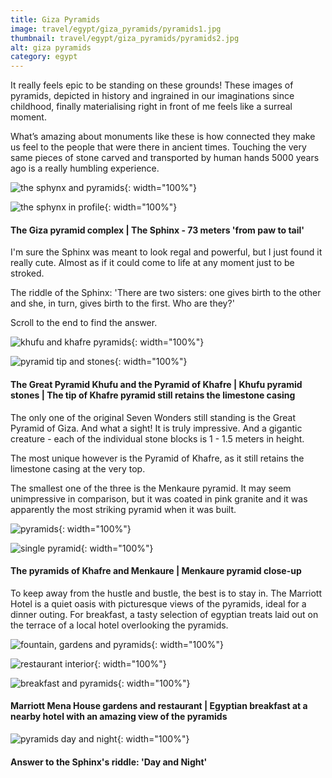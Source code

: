 ```yaml
---
title: Giza Pyramids
image: travel/egypt/giza_pyramids/pyramids1.jpg
thumbnail: travel/egypt/giza_pyramids/pyramids2.jpg
alt: giza pyramids
category: egypt
---
```


It really feels epic to be standing on these grounds! These images of pyramids, depicted in history and ingrained in our imaginations since childhood, finally materialising right in front of me feels like a surreal moment.

What’s amazing about monuments like these is how connected they make us feel to the people that were there in ancient times. Touching the very same pieces of stone carved and transported by human hands 5000 years ago is a really humbling experience.

![the sphynx and pyramids](./assets/img/travel/egypt/giza_pyramids/pyramids2.jpg){: width="100%"}

![the sphynx in profile](./assets/img/travel/egypt/giza_pyramids/pyramids3.jpg){: width="100%"}

#### The Giza pyramid complex | The Sphinx - 73 meters 'from paw to tail'

I'm sure the Sphinx was meant to look regal and powerful, but I just found it really cute. Almost as if it could come to life at any moment just to be stroked.

The riddle of the Sphinx:
'There are two sisters: one gives birth to the other and she, in turn, gives birth to the first. Who are they?'

Scroll to the end to find the answer.

![khufu and khafre pyramids](./assets/img/travel/egypt/giza_pyramids/pyramids4.jpg){: width="100%"}

![pyramid tip and stones](./assets/img/travel/egypt/giza_pyramids/pyramids5.jpg){: width="100%"}

#### The Great Pyramid Khufu and the Pyramid of Khafre | Khufu pyramid stones | The tip of Khafre pyramid still retains the limestone casing

The only one of the original Seven Wonders still standing is the Great Pyramid of Giza. And what a sight! It is truly impressive. And a gigantic creature - each of the individual stone blocks is 1 - 1.5 meters in height.

The most unique however is the Pyramid of Khafre, as it still retains the limestone casing at the very top.

The smallest one of the three is the Menkaure pyramid. It may seem unimpressive in comparison, but it was coated in pink granite and it was apparently the most striking pyramid when it was built.

![pyramids](./assets/img/travel/egypt/giza_pyramids/pyramids6.jpg){: width="100%"}

![single pyramid](./assets/img/travel/egypt/giza_pyramids/pyramids7.jpg){: width="100%"}

#### The pyramids of Khafre and Menkaure | Menkaure pyramid close-up

To keep away from the hustle and bustle, the best is to stay in. The Marriott Hotel is a quiet oasis with picturesque views of the pyramids, ideal for a dinner outing. For breakfast, a tasty selection of egyptian treats laid out on the terrace of a local hotel overlooking the pyramids.

![fountain, gardens and pyramids](./assets/img/travel/egypt/giza_pyramids/pyramids8.jpg){: width="100%"}

![restaurant interior](./assets/img/travel/egypt/giza_pyramids/pyramids9.jpg){: width="100%"}

![breakfast and pyramids](./assets/img/travel/egypt/giza_pyramids/pyramids10.jpg){: width="100%"}

#### Marriott Mena House gardens and restaurant | Egyptian breakfast at a nearby hotel with an amazing view of the pyramids

![pyramids day and night](./assets/img/travel/egypt/giza_pyramids/pyramids11.jpg){: width="100%"}

#### Answer to the Sphinx's riddle: 'Day and Night'
